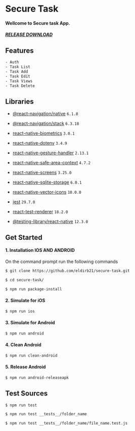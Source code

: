 # Secure Task

#### Wellcome to Secure task App.

##### [RELEASE DOWNLOAD](https://github.com/eldirb21/secure-task/releases)

## Features

```sh
- Auth
- Task List
- Task Add
- Task Edit
- Task Views
- Task Delete
```

## Libraries

- [@react-navigation/native](https://github.com/react-navigation/react-navigation) `6.1.8`
- [@react-navigation/stack](https://github.com/react-navigation/react-navigation) `6.3.18`
- [react-native-biometrics](https://github.com/SelfLender/react-native-biometrics) `3.0.1`
- [react-native-dotenv](https://github.com/goatandsheep/react-native-dotenv) `3.4.9`
- [react-native-gesture-handler](https://github.com/software-mansion/react-native-gesture-handler) `2.13.1`
- [react-native-safe-area-context](https://github.com/th3rdwave/react-native-safe-area-context) `4.7.2`
- [react-native-screens](https://github.com/software-mansion/react-native-screens) `3.25.0`
- [react-native-sqlite-storage](https://github.com/andpor/react-native-sqlite-storage) `6.0.1`
- [react-native-vector-icons](https://github.com/oblador/react-native-vector-icons) `10.0.0`

- [jest](https://jestjs.io/) `29.7.0`
- [react-test-renderer](https://jestjs.io/docs/tutorial-react) `18.2.0`
- [@testing-library/react-native](https://testing-library.com/) `12.3.0`

## Get Started

#### 1. Installation IOS AND ANDROID

On the command prompt run the following commands

```sh
$ git clone https://github.com/eldirb21/secure-task.git

$ cd secure-task/

$ npm run package-install
```

#### 2. Simulate for iOS

```sh
$ npm run ios
```

#### 3. Simulate for Android

```sh
$ npm run android
```

#### 4. Clean Android

```sh
$ npm run clean-android
```

#### 5. Release Android

```sh
$ npm run android-releaseapk
```

## Test Sources

```sh
$ npm run test

$ npm run test __tests__/folder_name

$ npm run test __tests__/folder_name/file_name.test.js
```
